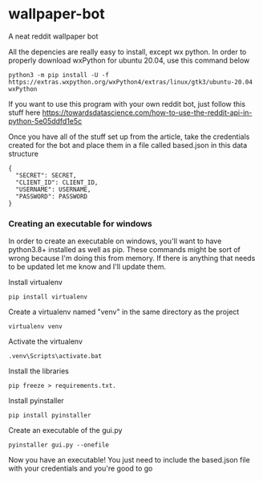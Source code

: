 # wallpaper-bot
A neat reddit wallpaper bot

All the depencies are really easy to install, except wx python. In order to properly download wxPython for ubuntu 20.04, use this command below
```
python3 -m pip install -U -f https://extras.wxpython.org/wxPython4/extras/linux/gtk3/ubuntu-20.04 wxPython
```

If you want to use this program with your own reddit bot, just follow this stuff here
https://towardsdatascience.com/how-to-use-the-reddit-api-in-python-5e05ddfd1e5c

Once you have all of the stuff set up from the article, take the credentials created for the bot and place them in a file called based.json in this data structure
```
{
  "SECRET": SECRET,
  "CLIENT_ID": CLIENT_ID,
  "USERNAME": USERNAME,
  "PASSWORD": PASSWORD
}
```

### Creating an executable for windows

In order to create an executable on windows, you'll want to have python3.8+ installed as well as pip. These commands might be sort of wrong because I'm doing this from memory. If there is anything that needs to be updated let me know and I'll update them.

Install virtualenv
```
pip install virtualenv
```

Create a virtualenv named "venv" in the same directory as the project
```
virtualenv venv
```

Activate the virtualenv
```
.venv\Scripts\activate.bat
```

Install the libraries
```
pip freeze > requirements.txt.
```

Install pyinstaller 
```
pip install pyinstaller
```

Create an executable of the gui.py
```
pyinstaller gui.py --onefile
```

Now you have an executable! You just need to include the based.json file with your credentials and you're good to go
